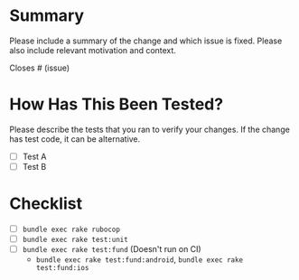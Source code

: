 # Summary

Please include a summary of the change and which issue is fixed.
Please also include relevant motivation and context.

Closes # (issue)

# How Has This Been Tested?

Please describe the tests that you ran to verify your changes. If the change has test code, it can be alternative.

- [ ] Test A
- [ ] Test B

# Checklist

- [ ] `bundle exec rake rubocop`
- [ ] `bundle exec rake test:unit`
- [ ] `bundle exec rake test:fund` (Doesn't run on CI)
    - `bundle exec rake test:fund:android`, `bundle exec rake test:fund:ios`
